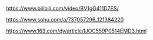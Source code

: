 https://www.bilibili.com/video/BV1gG411D7ES/

https://www.sohu.com/a/737057296_121384220

https://www.163.com/dy/article/IJOC559P0514EMD3.html